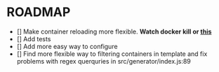 # ROADMAP

- [] Make container reloading more flexible. **Watch docker kill or [this](https://gist.github.com/rheinwein/3b8f4935c588d5187ce0)**
- [] Add tests
- [] Add more easy way to configure
- [] Find more flexible way to filtering containers in template and fix problems
with regex querquries in src/generator/index.js:89
